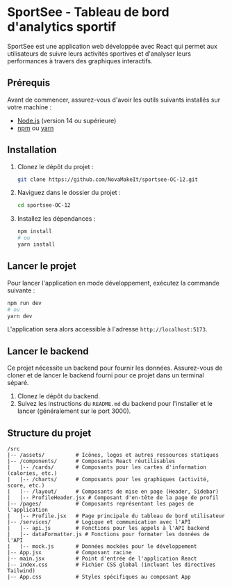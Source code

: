 # SportSee - Tableau de bord d'analytics sportif

SportSee est une application web développée avec React qui permet aux utilisateurs de suivre leurs activités sportives et d'analyser leurs performances à travers des graphiques interactifs.

## Prérequis

Avant de commencer, assurez-vous d'avoir les outils suivants installés sur votre machine :
- [Node.js](https://nodejs.org/) (version 14 ou supérieure)
- [npm](https://www.npmjs.com/) ou [yarn](https://yarnpkg.com/)

## Installation

1.  Clonez le dépôt du projet :
    ```bash
    git clone https://github.com/NovaMakeIt/sportsee-OC-12.git
    ```
2.  Naviguez dans le dossier du projet :
    ```bash
    cd sportsee-OC-12
    ```
3.  Installez les dépendances :
    ```bash
    npm install
    # ou
    yarn install
    ```

## Lancer le projet

Pour lancer l'application en mode développement, exécutez la commande suivante :

```bash
npm run dev
# ou
yarn dev
```

L'application sera alors accessible à l'adresse `http://localhost:5173`.

## Lancer le backend

Ce projet nécessite un backend pour fournir les données. Assurez-vous de cloner et de lancer le backend fourni pour ce projet dans un terminal séparé.

1. Clonez le dépôt du backend.
2. Suivez les instructions du `README.md` du backend pour l'installer et le lancer (généralement sur le port 3000).

## Structure du projet

```
/src
|-- /assets/          # Icônes, logos et autres ressources statiques
|-- /components/      # Composants React réutilisables
|   |-- /cards/       # Composants pour les cartes d'information (calories, etc.)
|   |-- /charts/      # Composants pour les graphiques (activité, score, etc.)
|   |-- /layout/      # Composants de mise en page (Header, Sidebar)
|   |-- ProfileHeader.jsx # Composant d'en-tête de la page de profil
|-- /pages/           # Composants représentant les pages de l'application
|   |-- Profile.jsx   # Page principale du tableau de bord utilisateur
|-- /services/        # Logique et communication avec l'API
|   |-- api.js        # Fonctions pour les appels à l'API backend
|   |-- dataFormatter.js # Fonctions pour formater les données de l'API
|   |-- mock.js       # Données mockées pour le développement
|-- App.jsx           # Composant racine
|-- main.jsx          # Point d'entrée de l'application React
|-- index.css         # Fichier CSS global (incluant les directives Tailwind)
|-- App.css           # Styles spécifiques au composant App
```
